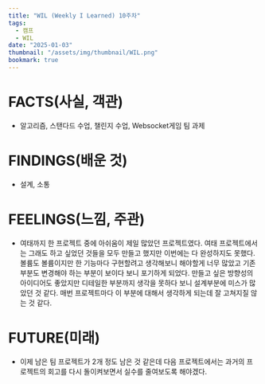 ```yaml
---
title: "WIL (Weekly I Learned) 10주차"
tags:
  - 캠프
  - WIL
date: "2025-01-03"
thumbnail: "/assets/img/thumbnail/WIL.png"
bookmark: true
---
```


# FACTS(사실, 객관)

- 알고리즘, 스탠다드 수업, 챌린지 수업, Websocket게임 팀 과제

# FINDINGS(배운 것)

- 설계, 소통

# FEELINGS(느낌, 주관)

- 여태까지 한 프로젝트 중에 아쉬움이 제일 많았던 프로젝트였다. 여태 프로젝트에서는 그래도 하고 싶었던 것들을 모두 만들고 했지만 이번에는 다 완성하지도 못했다. 볼륨도 볼륨이지만 한 기능마다 구현할려고 생각해보니 해야할게 너무 많았고 기존 부분도 변경해야 하는 부분이 보이다 보니 포기하게 되었다. 만들고 싶은 방향성의 아이디어도 좋았지만 디테일한 부분까지 생각을 못하다 보니 설계부분에 미스가 많았던 것 같다. 매번 프로젝트마다 이 부분에 대해서 생각하게 되는데 잘 고쳐지질 않는 것 같다.

# FUTURE(미래)

- 이제 남은 팀 프로젝트가 2개 정도 남은 것 같은데 다음 프로젝트에서는 과거의 프로젝트의 회고를 다시 돌이켜보면서 실수를 줄여보도록 해야겠다.

